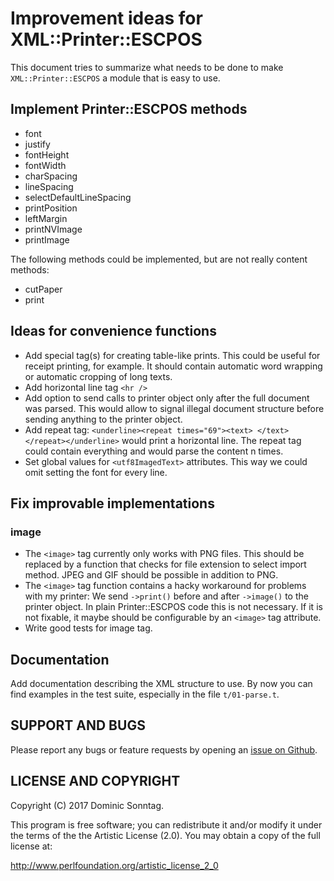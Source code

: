 # Improvement ideas for XML::Printer::ESCPOS

This document tries to summarize what needs to be done to make `XML::Printer::ESCPOS` a module that is easy to use.

## Implement Printer::ESCPOS methods

* font
* justify
* fontHeight
* fontWidth
* charSpacing
* lineSpacing
* selectDefaultLineSpacing
* printPosition
* leftMargin
* printNVImage
* printImage

The following methods could be implemented, but are not really content methods:

* cutPaper
* print

## Ideas for convenience functions

* Add special tag(s) for creating table-like prints. This could be useful for receipt printing, for example. It should contain automatic word wrapping or automatic cropping of long texts.
* Add horizontal line tag `<hr />`
* Add option to send calls to printer object only after the full document was parsed. This would allow to signal illegal document structure before sending anything to the printer object.
* Add repeat tag: `<underline><repeat times="69"><text> </text></repeat></underline>` would print a horizontal line. The repeat tag could contain everything and would parse the content n times.
* Set global values for `<utf8ImagedText>` attributes. This way we could omit setting the font for every line.

## Fix improvable implementations

### image

* The `<image>` tag currently only works with PNG files. This should be replaced by a function that checks for file extension to select import method. JPEG and GIF should be possible in addition to PNG.
* The `<image>` tag function contains a hacky workaround for problems with my printer: We send `->print()` before and after `->image()` to the printer object. In plain Printer::ESCPOS code this is not necessary. If it is not fixable, it maybe should be configurable by an `<image>` tag attribute.
* Write good tests for image tag.

## Documentation

Add documentation describing the XML structure to use. By now you can find examples in the test suite, especially in the file `t/01-parse.t`.

## SUPPORT AND BUGS

Please report any bugs or feature requests by opening an [issue on Github](https://github.com/sonntagd/XML-Printer-ESCPOS/issues).

## LICENSE AND COPYRIGHT

Copyright (C) 2017 Dominic Sonntag.

This program is free software; you can redistribute it and/or modify it
under the terms of the the Artistic License (2.0). You may obtain a
copy of the full license at:

http://www.perlfoundation.org/artistic_license_2_0
